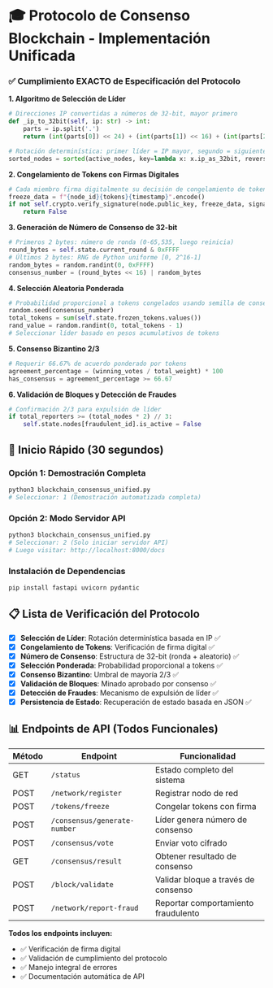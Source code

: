 # 🎓 Protocolo de Consenso Blockchain - Implementación Unificada

### ✅ **Cumplimiento EXACTO de Especificación del Protocolo**

**1. Algoritmo de Selección de Líder**
```python
# Direcciones IP convertidas a números de 32-bit, mayor primero
def _ip_to_32bit(self, ip: str) -> int:
    parts = ip.split('.')
    return (int(parts[0]) << 24) + (int(parts[1]) << 16) + (int(parts[2]) << 8) + int(parts[3])

# Rotación determinística: primer líder = IP mayor, segundo = siguiente mayor, etc.
sorted_nodes = sorted(active_nodes, key=lambda x: x.ip_as_32bit, reverse=True)
```

**2. Congelamiento de Tokens con Firmas Digitales**
```python
# Cada miembro firma digitalmente su decisión de congelamiento de tokens
freeze_data = f"{node_id}{tokens}{timestamp}".encode()
if not self.crypto.verify_signature(node.public_key, freeze_data, signature):
    return False
```

**3. Generación de Número de Consenso de 32-bit**
```python
# Primeros 2 bytes: número de ronda (0-65,535, luego reinicia)
round_bytes = self.state.current_round & 0xFFFF
# Últimos 2 bytes: RNG de Python uniforme [0, 2^16-1]
random_bytes = random.randint(0, 0xFFFF)
consensus_number = (round_bytes << 16) | random_bytes
```

**4. Selección Aleatoria Ponderada**
```python
# Probabilidad proporcional a tokens congelados usando semilla de consenso
random.seed(consensus_number)
total_tokens = sum(self.state.frozen_tokens.values())
rand_value = random.randint(0, total_tokens - 1)
# Seleccionar líder basado en pesos acumulativos de tokens
```

**5. Consenso Bizantino 2/3**
```python
# Requerir 66.67% de acuerdo ponderado por tokens
agreement_percentage = (winning_votes / total_weight) * 100
has_consensus = agreement_percentage >= 66.67
```

**6. Validación de Bloques y Detección de Fraudes**
```python
# Confirmación 2/3 para expulsión de líder
if total_reporters >= (total_nodes * 2) // 3:
    self.state.nodes[fraudulent_id].is_active = False
```

## 🚀 **Inicio Rápido (30 segundos)**

### **Opción 1: Demostración Completa**
```bash
python3 blockchain_consensus_unified.py
# Seleccionar: 1 (Demostración automatizada completa)
```

### **Opción 2: Modo Servidor API**
```bash
python3 blockchain_consensus_unified.py  
# Seleccionar: 2 (Solo iniciar servidor API)
# Luego visitar: http://localhost:8000/docs
```

### **Instalación de Dependencias**
```bash
pip install fastapi uvicorn pydantic
```


## 📋 **Lista de Verificación del Protocolo**

- [x] **Selección de Líder**: Rotación determinística basada en IP ✅
- [x] **Congelamiento de Tokens**: Verificación de firma digital ✅  
- [x] **Número de Consenso**: Estructura de 32-bit (ronda + aleatorio) ✅
- [x] **Selección Ponderada**: Probabilidad proporcional a tokens ✅
- [x] **Consenso Bizantino**: Umbral de mayoría 2/3 ✅
- [x] **Validación de Bloques**: Minado aprobado por consenso ✅
- [x] **Detección de Fraudes**: Mecanismo de expulsión de líder ✅
- [x] **Persistencia de Estado**: Recuperación de estado basada en JSON ✅

## 📊 **Endpoints de API (Todos Funcionales)**

| Método | Endpoint | Funcionalidad |
|--------|----------|---------------|
| GET | `/status` | Estado completo del sistema |
| POST | `/network/register` | Registrar nodo de red |
| POST | `/tokens/freeze` | Congelar tokens con firma |
| POST | `/consensus/generate-number` | Líder genera número de consenso |
| POST | `/consensus/vote` | Enviar voto cifrado |
| GET | `/consensus/result` | Obtener resultado de consenso |
| POST | `/block/validate` | Validar bloque a través de consenso |
| POST | `/network/report-fraud` | Reportar comportamiento fraudulento |

**Todos los endpoints incluyen:**
- ✅ Verificación de firma digital
- ✅ Validación de cumplimiento del protocolo  
- ✅ Manejo integral de errores
- ✅ Documentación automática de API

